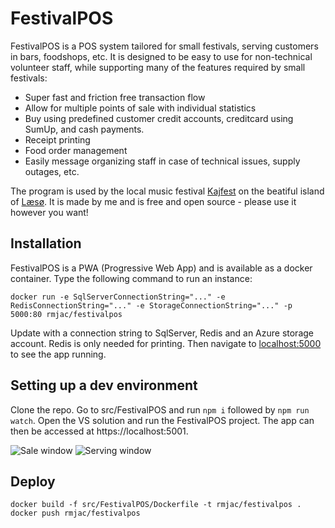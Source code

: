 # FestivalPOS
FestivalPOS is a POS system tailored for small festivals, serving customers in bars, foodshops, etc.
It is designed to be easy to use for non-technical volunteer staff, while supporting many of the features required by small festivals:

* Super fast and friction free transaction flow
* Allow for multiple points of sale with individual statistics
* Buy using predefined customer credit accounts, creditcard using SumUp, and cash payments.
* Receipt printing
* Food order management
* Easily message organizing staff in case of technical issues, supply outages, etc.

The program is used by the local music festival [Kajfest](http://kajfest.dk) on the beatiful island of [Læsø](https://visitlaesoe.dk).
It is made by me and is free and open source - please use it however you want!

## Installation
FestivalPOS is a PWA (Progressive Web App) and is available as a docker container. Type the following command to run an instance:

```
docker run -e SqlServerConnectionString="..." -e RedisConnectionString="..." -e StorageConnectionString="..." -p 5000:80 rmjac/festivalpos
```
Update with a connection string to SqlServer, Redis and an Azure storage account. Redis is only needed for printing.
Then navigate to [localhost:5000]() to see the app running.

## Setting up a dev environment
Clone the repo. Go to src/FestivalPOS and run `npm i` followed by `npm run watch`.
Open the VS solution and run the FestivalPOS project. The app can then be accessed at https://localhost:5001.

![Sale window](https://github.com/rmja/festivalpos/assets/2112306/a0bdfb3d-7d5e-4598-8b02-69f208805df7)
![Serving window](https://github.com/rmja/festivalpos/assets/2112306/adf726e2-7722-4d25-a30f-42eac86012ec)


## Deploy

```
docker build -f src/FestivalPOS/Dockerfile -t rmjac/festivalpos .
docker push rmjac/festivalpos
```
